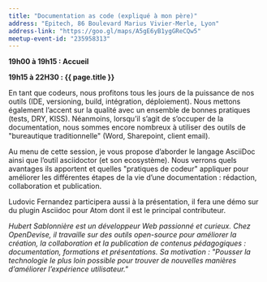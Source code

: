 ```yaml
---
title: "Documentation as code (expliqué à mon père)"
address: "Epitech, 86 Boulevard Marius Vivier-Merle, Lyon"
address-link: "https://goo.gl/maps/A5gE6yB1ygGReCQw5"
meetup-event-id: "235958313"
---
```


**19h00 à 19h15 : Accueil**

**19h15 à 22H30 : {{ page.title }}**

En tant que codeurs, nous profitons tous les jours de la puissance de nos outils (IDE, versioning, build, intégration, déploiement). 
Nous mettons également l’accent sur la qualité avec un ensemble de bonnes pratiques (tests, DRY, KISS). 
Néanmoins, lorsqu’il s’agit de s’occuper de la documentation, nous sommes encore nombreux à utiliser des outils de "bureautique traditionnelle" (Word, Sharepoint, client email).

Au menu de cette session, je vous propose d’aborder le langage AsciiDoc ainsi que l’outil asciidoctor (et son ecosystème). 
Nous verrons quels avantages ils apportent et quelles "pratiques de codeur" appliquer pour améliorer les différentes étapes de la vie d’une documentation : rédaction, collaboration et publication.

Ludovic Fernandez participera aussi à la présentation, il fera une démo sur du plugin Asciidoc pour Atom dont il est le principal contributeur.

*Hubert Sablonnière est un développeur Web passionné et curieux. 
Chez OpenDevise, il travaille sur des outils open-source pour améliorer la création, la collaboration et la publication de contenus pédagogiques : documentation, formations et présentations. 
Sa motivation : "Pousser la technologie le plus loin possible pour trouver de nouvelles manières d’améliorer l’expérience utilisateur."*